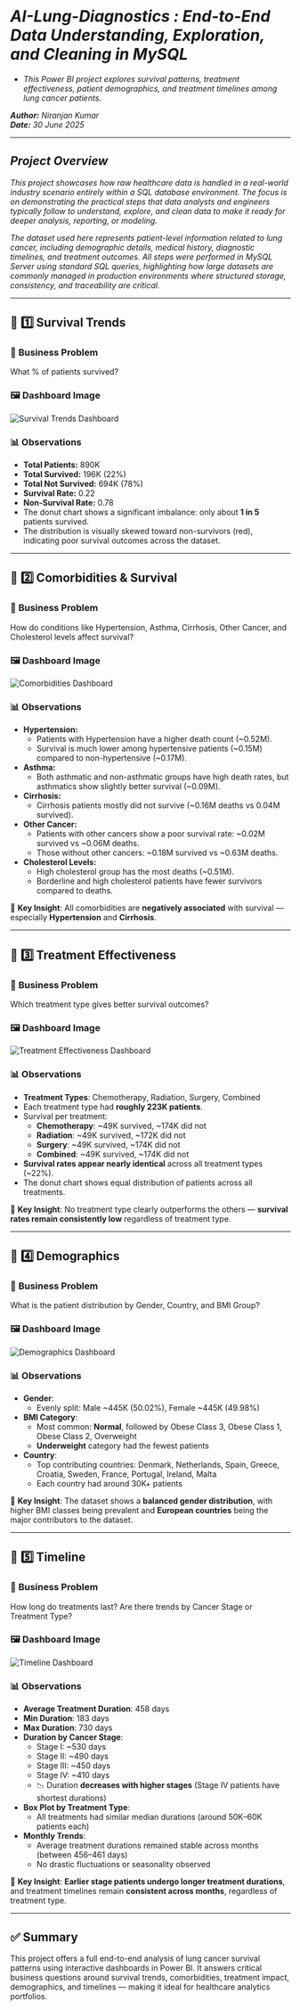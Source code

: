 # *AI-Lung-Diagnostics : End-to-End Data Understanding, Exploration, and Cleaning in MySQL*
- *This Power BI project explores survival patterns, treatment effectiveness, patient demographics, and treatment timelines among lung cancer patients.*

***Author:*** *Niranjan Kumar*  
***Date:*** *30 June 2025*

---

## *Project Overview*

*This project showcases how raw healthcare data is handled in a real-world industry scenario entirely within a SQL database environment. The focus is on demonstrating the practical steps that data analysts and engineers typically follow to understand, explore, and clean data to make it ready for deeper analysis, reporting, or modeling.*

*The dataset used here represents patient-level information related to lung cancer, including demographic details, medical history, diagnostic timelines, and treatment outcomes. All steps were performed in MySQL Server using standard SQL queries, highlighting how large datasets are commonly managed in production environments where structured storage, consistency, and traceability are critical.*

---

## 📁 1️⃣ Survival Trends

### 🎯 **Business Problem**
What % of patients survived?

### 🖼️ **Dashboard Image**
![Survival Trends Dashboard](./dashboards/Survival_Trends.png)

### 📊 **Observations**
- **Total Patients:** 890K
- **Total Survived:** 196K (22%)
- **Total Not Survived:** 694K (78%)
- **Survival Rate:** 0.22  
- **Non-Survival Rate:** 0.78  
- The donut chart shows a significant imbalance: only about **1 in 5** patients survived.
- The distribution is visually skewed toward non-survivors (red), indicating poor survival outcomes across the dataset.

---

## 📁 2️⃣ Comorbidities & Survival

### 🎯 **Business Problem**
How do conditions like Hypertension, Asthma, Cirrhosis, Other Cancer, and Cholesterol levels affect survival?

### 🖼️ **Dashboard Image**
![Comorbidities Dashboard](./dashboards/Comorbidities_Survival.png)

### 📊 **Observations**
- **Hypertension:**
  - Patients with Hypertension have a higher death count (~0.52M).
  - Survival is much lower among hypertensive patients (~0.15M) compared to non-hypertensive (~0.17M).
- **Asthma:**
  - Both asthmatic and non-asthmatic groups have high death rates, but asthmatics show slightly better survival (~0.09M).
- **Cirrhosis:**
  - Cirrhosis patients mostly did not survive (~0.16M deaths vs 0.04M survived).
- **Other Cancer:**
  - Patients with other cancers show a poor survival rate: ~0.02M survived vs ~0.06M deaths.
  - Those without other cancers: ~0.18M survived vs ~0.63M deaths.
- **Cholesterol Levels:**
  - High cholesterol group has the most deaths (~0.51M).
  - Borderline and high cholesterol patients have fewer survivors compared to deaths.

📌 **Key Insight**: All comorbidities are **negatively associated** with survival — especially **Hypertension** and **Cirrhosis**.

---

## 📁 3️⃣ Treatment Effectiveness

### 🎯 **Business Problem**
Which treatment type gives better survival outcomes?

### 🖼️ **Dashboard Image**
![Treatment Effectiveness Dashboard](./dashboards/Treatment_Effectiveness.png)

### 📊 **Observations**
- **Treatment Types**: Chemotherapy, Radiation, Surgery, Combined
- Each treatment type had **roughly 223K patients**.
- Survival per treatment:
  - **Chemotherapy**: ~49K survived, ~174K did not
  - **Radiation**: ~49K survived, ~172K did not
  - **Surgery**: ~49K survived, ~174K did not
  - **Combined**: ~49K survived, ~174K did not
- **Survival rates appear nearly identical** across all treatment types (~22%).
- The donut chart shows equal distribution of patients across all treatments.

📌 **Key Insight**: No treatment type clearly outperforms the others — **survival rates remain consistently low** regardless of treatment type.

---

## 📁 4️⃣ Demographics

### 🎯 **Business Problem**
What is the patient distribution by Gender, Country, and BMI Group?

### 🖼️ **Dashboard Image**
![Demographics Dashboard](./dashboards/Demographics.png)

### 📊 **Observations**
- **Gender**:
  - Evenly split: Male ~445K (50.02%), Female ~445K (49.98%)
- **BMI Category**:
  - Most common: **Normal**, followed by Obese Class 3, Obese Class 1, Obese Class 2, Overweight
  - **Underweight** category had the fewest patients
- **Country**:
  - Top contributing countries: Denmark, Netherlands, Spain, Greece, Croatia, Sweden, France, Portugal, Ireland, Malta
  - Each country had around 30K+ patients

📌 **Key Insight**: The dataset shows a **balanced gender distribution**, with higher BMI classes being prevalent and **European countries** being the major contributors to the dataset.

---

## 📁 5️⃣ Timeline

### 🎯 **Business Problem**
How long do treatments last? Are there trends by Cancer Stage or Treatment Type?

### 🖼️ **Dashboard Image**
![Timeline Dashboard](./dashboards/Timeline.png)

### 📊 **Observations**
- **Average Treatment Duration**: 458 days
- **Min Duration**: 183 days
- **Max Duration**: 730 days
- **Duration by Cancer Stage**:
  - Stage I: ~530 days
  - Stage II: ~490 days
  - Stage III: ~450 days
  - Stage IV: ~410 days
  - 📉 Duration **decreases with higher stages** (Stage IV patients have shortest durations)
- **Box Plot by Treatment Type**:
  - All treatments had similar median durations (around 50K–60K patients each)
- **Monthly Trends**:
  - Average treatment durations remained stable across months (between 456–461 days)
  - No drastic fluctuations or seasonality observed

📌 **Key Insight**: **Earlier stage patients undergo longer treatment durations**, and treatment timelines remain **consistent across months**, regardless of treatment type.

---

## ✅ Summary

This project offers a full end-to-end analysis of lung cancer survival patterns using interactive dashboards in Power BI. It answers critical business questions around survival trends, comorbidities, treatment impact, demographics, and timelines — making it ideal for healthcare analytics portfolios.


